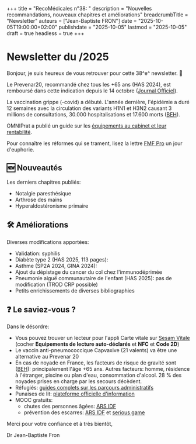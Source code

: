 +++
title = "RecoMédicales n°38: "
description = "Nouvelles recommandations, nouveaux chapitres et améliorations"
breadcrumbTitle = "Newsletter"
auteurs = ["Jean-Baptiste FRON"]
date = "2025-10-05T19:00:00+02:00"
publishdate = "2025-10-05"
lastmod = "2025-10-05"
draft = true
headless = true
+++

# Newsletter du /2025

Bonjour, je suis heureux de vous retrouver pour cette 38^e^ newsletter. 📰

Le Prevenar20, recommandé chez tous les +65 ans (HAS 2024), est remboursé dans cette indication depuis le 14 octobre ([Journal Officiel](https://www.legifrance.gouv.fr/jorf/id/JORFTEXT000052377618)).

La vaccination grippe (-covid) a débuté. L'année dernière, l'épidémie a duré 12 semaines avec la circulation des variants H1N1 et H3N2 causant 3 millions de consultations, 30.000 hospitalisations et 17.600 morts ([BEH](https://beh.santepubliquefrance.fr/beh/2025/17/2025_17_1.html)).

OMNIPrat a publié un guide sur les [équipements au cabinet et leur rentabilité](https://omniprat.org/actualites/materiel-en-medecine-generale/).

Pour connaître les réformes qui se trament, lisez la lettre [FMF Pro](https://www.fmfpro.org/point-hebdo-fmf-du-19-10-2025/) un jour d'euphorie.

## 🆕 Nouveautés

Les derniers chapitres publiés:

- Notalgie paresthésique
- Arthrose des mains
- Hyperaldostéronisme primaire

## 🛠️ Améliorations

Diverses modifications apportées:

- Validation: syphilis
- Diabète type 2 (HAS 2025, 113 pages): 
- Asthme (SP2A 2024, GINA 2024):
- Ajout du dépistage du cancer du col chez l'immunodéprimée
- Pneumonie aiguë communautaire de l'enfant (HAS 2025): pas de modification (TROD CRP possible)
- Petits enrichissements de diverses bibliographies

## ❓ Le saviez-vous ?

Dans le désordre:

- Vous pouvez trouver un lecteur pour l'appli Carte vitale sur [Sesam Vitale](https://www.sesam-vitale.fr/web/sesam-vitale/catalogue-produits) (cocher **Equipements de lecture auto-déclarés** et **NFC** et **Code 2D**)
- Le vaccin anti-pneumococcique Capvaxive (21 valents) va être une alternative au Prevenar 20
- En cas de noyade en France, les facteurs de risque de gravité sont ([BEH](https://beh.santepubliquefrance.fr/beh/2025/16/2025_16_1.html)): principalement l'âge +65 ans. Autres facteurs: homme, résidence à l'étranger, piscine ou plan d'eau, consommation d'alcool. 28 % des noyades prises en charge par les secours décèdent.
- Réfugiés: [guides complets sur les parcours administratifs](https://refugies.info)
- Punaises de lit: [plateforme officielle d'information](https://stop-punaises.gouv.fr)
- MOOC gratuits:
  - chutes des personnes âgées: [ARS IDF](https://www.iledefrance.ars.sante.fr/mooc-chute-eviter-les-chutes-graves-chez-les-personnes-agees)
  - prévention des escarres: [ARS IDF](https://www.hopitalmarielannelongue.fr/elearning/prevention-depistage-escarres/story_html5.html) et [serious game](https://sauvemapeau2.fr/?v=1)

Merci pour votre confiance et à très bientôt,

Dr Jean-Baptiste Fron
